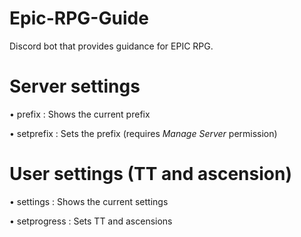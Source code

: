 # Epic-RPG-Guide
Discord bot that provides guidance for EPIC RPG.

# Server settings
• prefix : Shows the current prefix

• setprefix : Sets the prefix (requires _Manage Server_ permission)

# User settings (TT and ascension)
• settings : Shows the current settings

• setprogress : Sets TT and ascensions
